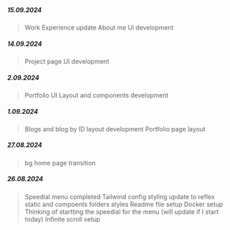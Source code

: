 ##### 15.09.2024

> Work Experience update
> About me Ui development

##### 14.09.2024

> Project page UI development

##### 2.09.2024

> Portfolio UI Layout and components development

##### 1.09.2024

> Blogs and blog by ID layout development
> Portfolio page layout

##### 27.08.2024

> bg home page transition

##### 26.08.2024

> Speedial menu completed
> Tailwind config styling update to reflex static and compoents folders styles
> Readme file setup
> Docker setup
> Thinking of startting the speedial for the menu (will update if I start today)
> Infinite scroll setup
